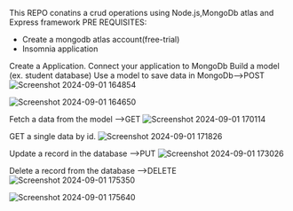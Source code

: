 This REPO conatins a crud operations using Node.js,MongoDb atlas and Express framework
PRE REQUISITES:
  * Create a mongodb atlas account(free-trial)
  * Insomnia application

Create a Application.
Connect your application to MongoDb
Build a model (ex. student database)
Use a model to save data in MongoDb-->POST
![Screenshot 2024-09-01 164854](https://github.com/user-attachments/assets/2233cf27-cf94-462b-b2a6-b240ad21da56)

![Screenshot 2024-09-01 164650](https://github.com/user-attachments/assets/0baf4a9d-8631-4a8f-873d-b32da1439691)

Fetch a data from the model -->GET
![Screenshot 2024-09-01 170114](https://github.com/user-attachments/assets/c286b63c-2bea-4e04-ab4c-f9d5e92afb73)

GET a single data by id.
![Screenshot 2024-09-01 171826](https://github.com/user-attachments/assets/5e2d356e-d8a0-45da-b023-5a3b24e7ce62)


Update a record in the database -->PUT
![Screenshot 2024-09-01 173026](https://github.com/user-attachments/assets/9066baf9-ff5d-4d00-88e3-c0c8f0896b74)

Delete a record from the database -->DELETE
![Screenshot 2024-09-01 175350](https://github.com/user-attachments/assets/e6daf40a-00df-4584-b81b-e21abe3a0fc9)

![Screenshot 2024-09-01 175640](https://github.com/user-attachments/assets/0cf63c22-965f-439a-a32b-e876cd1eab99)
